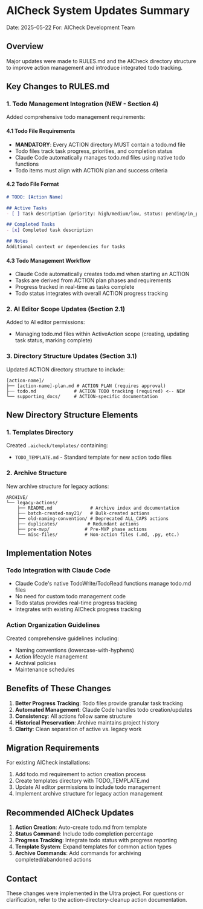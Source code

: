 # AICheck System Updates Summary
Date: 2025-05-22
For: AICheck Development Team

## Overview
Major updates were made to RULES.md and the AICheck directory structure to improve action management and introduce integrated todo tracking.

## Key Changes to RULES.md

### 1. Todo Management Integration (NEW - Section 4)
Added comprehensive todo management requirements:

#### 4.1 Todo File Requirements
- **MANDATORY**: Every ACTION directory MUST contain a todo.md file
- Todo files track task progress, priorities, and completion status
- Claude Code automatically manages todo.md files using native todo functions
- Todo items must align with ACTION plan and success criteria

#### 4.2 Todo File Format
```markdown
# TODO: [Action Name]

## Active Tasks
- [ ] Task description (priority: high/medium/low, status: pending/in_progress/completed)

## Completed Tasks
- [x] Completed task description

## Notes
Additional context or dependencies for tasks
```

#### 4.3 Todo Management Workflow
- Claude Code automatically creates todo.md when starting an ACTION
- Tasks are derived from ACTION plan phases and requirements
- Progress tracked in real-time as tasks complete
- Todo status integrates with overall ACTION progress tracking

### 2. AI Editor Scope Updates (Section 2.1)
Added to AI editor permissions:
- Managing todo.md files within ActiveAction scope (creating, updating task status, marking complete)

### 3. Directory Structure Updates (Section 3.1)
Updated ACTION directory structure to include:
```
[action-name]/
├── [action-name]-plan.md # ACTION PLAN (requires approval)
├── todo.md              # ACTION TODO tracking (required) <-- NEW
└── supporting_docs/     # ACTION-specific documentation
```

## New Directory Structure Elements

### 1. Templates Directory
Created `.aicheck/templates/` containing:
- `TODO_TEMPLATE.md` - Standard template for new action todo files

### 2. Archive Structure
New archive structure for legacy actions:
```
ARCHIVE/
└── legacy-actions/
    ├── README.md              # Archive index and documentation
    ├── batch-created-may21/   # Bulk-created actions
    ├── old-naming-convention/ # Deprecated ALL_CAPS actions
    ├── duplicates/           # Redundant actions
    ├── pre-mvp/             # Pre-MVP phase actions
    └── misc-files/          # Non-action files (.md, .py, etc.)
```

## Implementation Notes

### Todo Integration with Claude Code
- Claude Code's native TodoWrite/TodoRead functions manage todo.md files
- No need for custom todo management code
- Todo status provides real-time progress tracking
- Integrates with existing AICheck progress tracking

### Action Organization Guidelines
Created comprehensive guidelines including:
- Naming conventions (lowercase-with-hyphens)
- Action lifecycle management
- Archival policies
- Maintenance schedules

## Benefits of These Changes

1. **Better Progress Tracking**: Todo files provide granular task tracking
2. **Automated Management**: Claude Code handles todo creation/updates
3. **Consistency**: All actions follow same structure
4. **Historical Preservation**: Archive maintains project history
5. **Clarity**: Clean separation of active vs. legacy work

## Migration Requirements

For existing AICheck installations:
1. Add todo.md requirement to action creation process
2. Create templates directory with TODO_TEMPLATE.md
3. Update AI editor permissions to include todo management
4. Implement archive structure for legacy action management

## Recommended AICheck Updates

1. **Action Creation**: Auto-create todo.md from template
2. **Status Command**: Include todo completion percentage
3. **Progress Tracking**: Integrate todo status with progress reporting
4. **Template System**: Expand templates for common action types
5. **Archive Commands**: Add commands for archiving completed/abandoned actions

## Contact
These changes were implemented in the Ultra project. For questions or clarification, refer to the action-directory-cleanup action documentation.
